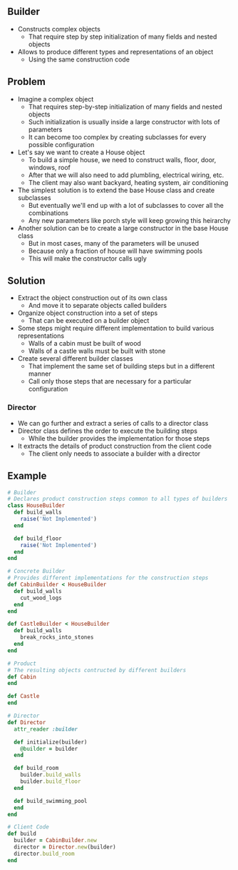 ## Builder
- Constructs complex objects
  - That require step by step initialization of many fields and nested objects
- Allows to produce different types and representations of an object
  - Using the same construction code

## Problem
- Imagine a complex object
  - That requires step-by-step initialization of many fields and nested objects
  - Such initialization is usually inside a large constructor with lots of parameters
  - It can become too complex by creating subclasses for every possible configuration
- Let's say we want to create a House object
  - To build a simple house, we need to construct walls, floor, door, windows, roof
  - After that we will also need to add plumbling, electrical wiring, etc.
  - The client may also want backyard, heating system, air conditioning
- The simplest solution is to extend the base House class and create subclasses
  - But eventually we'll end up with a lot of subclasses to cover all the combinations
  - Any new parameters like porch style will keep growing this heirarchy
- Another solution can be to create a large constructor in the base House class
  - But in most cases, many of the parameters will be unused
  - Because only a fraction of house will have swimming pools
  - This will make the constructor calls ugly

## Solution
- Extract the object construction out of its own class
  - And move it to separate objects called builders
- Organize object construction into a set of steps
  - That can be executed on a builder object
- Some steps might require different implementation to build various representations
  - Walls of a cabin must be built of wood
  - Walls of a castle walls must be built with stone
- Create several different builder classes
  - That implement the same set of building steps but in a different manner
  - Call only those steps that are necessary for a particular configuration

### Director
- We can go further and extract a series of calls to a director class
- Director class defines the order to execute the building steps
  - While the builder provides the implementation for those steps
- It extracts the details of product construction from the client code
  - The client only needs to associate a builder with a director

## Example
```rb
# Builder
# Declares product construction steps common to all types of builders
class HouseBuilder
  def build_walls
    raise('Not Implemented')
  end

  def build_floor
    raise('Not Implemented')
  end
end

# Concrete Builder
# Provides different implementations for the construction steps
def CabinBuilder < HouseBuilder
  def build_walls
    cut_wood_logs
  end
end

def CastleBuilder < HouseBuilder
  def build_walls
    break_rocks_into_stones
  end
end

# Product
# The resulting objects contructed by different builders
def Cabin
end

def Castle
end

# Director
def Director
  attr_reader :builder

  def initialize(builder)
    @builder = builder
  end

  def build_room
    builder.build_walls
    builder.build_floor
  end

  def build_swimming_pool
  end
end

# Client Code
def build
  builder = CabinBuilder.new
  director = Director.new(builder)
  director.build_room
end
```
